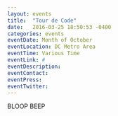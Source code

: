 ```yaml
---
layout: events
title:  "Tour de Code"
date:   2016-03-25 18:50:53 -0400
categories: events
eventDate: Month of October
eventLocation: DC Metro Area
eventTime: Various Time
eventLink: #
eventDescription:
eventContact:
eventPress:
eventTwitter: 
---
```



BLOOP BEEP